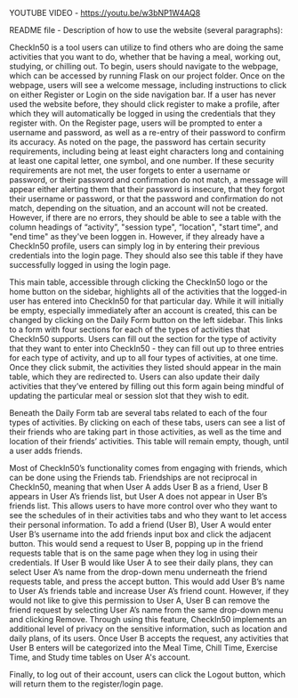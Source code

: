 YOUTUBE VIDEO - https://youtu.be/w3bNP1W4AQ8

README file - Description of how to use the website (several paragraphs):

CheckIn50 is a tool users can utilize to find others who are doing the same activities that you want to do, whether that be having a meal, working out, studying, or chilling out. To begin, users should navigate to the webpage, which can be accessed by running Flask on our project folder. Once on the webpage, users will see a welcome message, including instructions to click on either Register or Login on the side navigation bar. If a user has never used the website before, they should click register to make a profile, after which they will automatically be logged in using the credentials that they register with. On the Register page, users will be prompted to enter a username and password, as well as a re-entry of their password to confirm its accuracy. As noted on the page, the password has certain security requirements, including being at least eight characters long and containing at least one capital letter, one symbol, and one number. If these security requirements are not met, the user forgets to enter a username or password, or their password and confirmation do not match, a message will appear either alerting them that their password is insecure, that they forgot their username or password, or that the password and confirmation do not match, depending on the situation, and an account will not be created. However, if there are no errors, they should be able to see a table with the column headings of “activity”, "session type", “location", "start time", and "end time" as they've been loggen in. However, if they already have a CheckIn50 profile, users can simply log in by entering their previous credentials into the login page. They should also see this table if they have successfully logged in using the login page.

This main table, accessible through clicking the CheckIn50 logo or the home button on the sidebar, highlights all of the activities that the logged-in user has entered into CheckIn50 for that particular day. While it will initially be empty, especially immediately after an account is created, this can be changed by clicking on the Daily Form button on the left sidebar. This links to a form with four sections for each of the types of activities that CheckIn50 supports. Users can fill out the section for the type of activity that they want to enter into CheckIn50 - they can fill out up to three entries for each type of activity, and up to all four types of activities, at one time. Once they click submit, the activities they listed should appear in the main table, which they are redirected to. Users can also update their daily activities that they’ve entered by filling out this form again being mindful of updating the particular meal or session slot that they wish to edit. 

Beneath the Daily Form tab are several tabs related to each of the four types of activities. By clicking on each of these tabs, users can see a list of their friends who are taking part in those activities, as well as the time and location of their friends’ activities. This table will remain empty, though, until a user adds friends.

Most of CheckIn50’s functionality comes from engaging with friends, which can be done using the Friends tab. Friendships are not reciprocal in CheckIn50, meaning that when User A adds User B as a friend, User B appears in User A’s friends list, but User A does not appear in User B’s friends list. This allows users to have more control over who they want to see the schedules of in their activities tabs and who they want to let access their personal information. To add a friend (User B), User A would enter User B’s username into the add friends input box and click the adjacent button. This would send a request to User B, popping up in the friend requests table that is on the same page when they log in using their credentials. If User B would like User A to see their daily plans, they can select User A’s name from the drop-down menu underneath the friend requests table, and press the accept button. This would add User B’s name to User A’s friends table and increase User A’s friend count. However, if they would not like to give this permission to User A, User B can remove the friend request by selecting User A’s name from the same drop-down menu and clicking Remove. Through using this feature, CheckIn50 implements an additional level of privacy on the sensitive information, such as location and daily plans, of its users. Once User B accepts the request, any activities that User B enters will be categorized into the Meal Time, Chill Time, Exercise Time, and Study time tables on User A's account.

Finally, to log out of their account, users can click the Logout button, which will return them to the register/login page.
